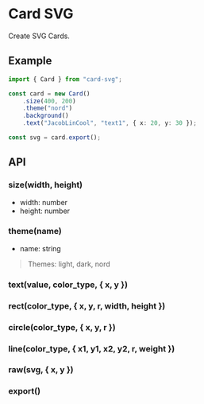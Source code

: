 # Card SVG

Create SVG Cards.

## Example

```typescript
import { Card } from "card-svg";

const card = new Card()
    .size(400, 200)
    .theme("nord")
    .background()
    .text("JacobLinCool", "text1", { x: 20, y: 30 });

const svg = card.export();
```

## API

### size(width, height)

* width: number
* height: number

### theme(name)

* name: string

> Themes: light, dark, nord

### text(value, color_type, { x, y })

### rect(color_type, { x, y, r, width, height })

### circle(color_type, { x, y, r })

### line(color_type, { x1, y1, x2, y2, r, weight })

### raw(svg, { x, y })

### export()
